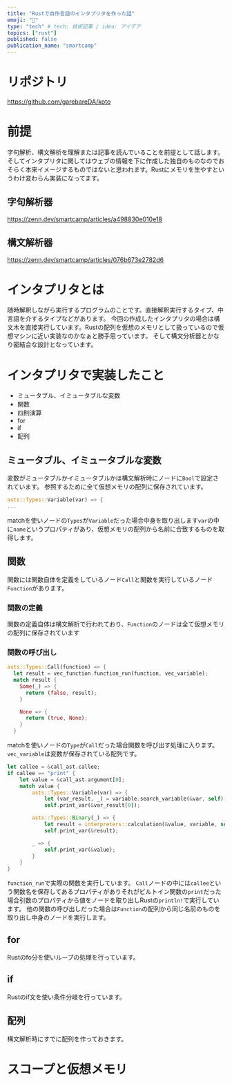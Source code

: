 ```yaml
---
title: "Rustで自作言語のインタプリタを作った話"
emoji: "🦀"
type: "tech" # tech: 技術記事 / idea: アイデア
topics: ["rust"]
published: false
publication_name: "smartcamp"
---
```



# リポジトリ
https://github.com/garebareDA/koto

# 前提
字句解析、構文解析を理解または記事を読んでいることを前提として話します。
そしてインタプリタに関してはウェブの情報を下に作成した独自のものなのでおそらく本来イメージするものではないと思われます。Rustにメモリを生やすというわけ変わらん実装になってます。

## 字句解析器
https://zenn.dev/smartcamp/articles/a498830e010e18

## 構文解析器
https://zenn.dev/smartcamp/articles/076b673e2782d6

# インタプリタとは
随時解釈しながら実行するプログラムのことです。直接解釈実行するタイプ、中言語を介するタイプなどがあります。
今回の作成したインタプリタの場合は構文木を直接実行しています。Rustの配列を仮想のメモリとして扱っているので仮想マシンに近い実装なのかなぁと勝手思っています。
そして構文分析器とかなり密結合な設計となっています。

# インタプリタで実装したこと
- ミュータブル、イミュータブルな変数
- 関数
- 四則演算
- for
- if
- 配列

## ミュータブル、イミュータブルな変数
変数がミュータブルかイミュータブルかは構文解析時にノードに`Bool`で設定されています。
参照するために全て仮想メモリの配列に保存されています。
```rust
asts::Types::Variable(var) => {
...
```
matchを使いノードの`Types`が`Variable`だった場合中身を取り出します`var`の中に`name`というプロパティがあり、仮想メモリの配列から名前に合致するものを取得します。

## 関数
関数には関数自体を定義をしているノード`Call`と関数を実行しているノード`Function`があります。
### 関数の定義
関数の定義自体は構文解析で行われており、`Function`のノードは全て仮想メモリの配列に保存されています

### 関数の呼び出し
```rust
asts::Types::Call(function) => {
  let result = vec_function.function_run(function, vec_variable);
  match result {
    Some(_) => {
      return (false, result);
    }

    None => {
      return (true, None);
    }
  }
```
matchを使いノードの`Type`が`Call`だった場合関数を呼び出す処理に入ります。
`vec_variable`は変数が保存されている配列です。

```rust
let callee = &call_ast.callee;
if callee == "print" {
    let value = &call_ast.argument[0];
    match value {
        asts::Types::Variable(var) => {
            let (var_result, _) = variable.search_variable(&var, self);
            self.print_var(&var_result[0]);

        asts::Types::Binary(_) => {
            let result = interpreters::calculation(&value, variable, self);
            self.print_var(&result);

        _ => {
            self.print_var(&value);
        }
    }
}
```
`function_run`で実際の関数を実行しています。
`Call`ノードの中には`callee`という関数名を保存してあるプロパティがありそれがビルトイン関数の`print`だった場合引数のプロパティから値をノードを取り出しRustの`println!`で実行しています。
他の関数の呼び出しだった場合は`Function`の配列から同じ名前のものを取り出し中身のノードを実行します。

## for
Rustのfo分を使いループの処理を行っています。
## if
Rustのif文を使い条件分岐を行っています。
## 配列
構文解析時にすでに配列を作っておきます。

# スコープと仮想メモリ